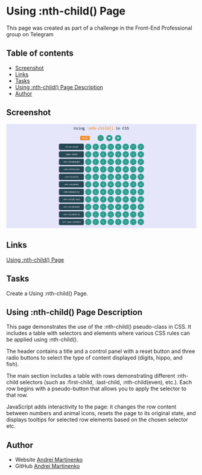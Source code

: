 # Using :nth-child() Page

This page was created as part of a challenge in the Front-End Professional group on Telegram

## Table of contents
- [Screenshot](#screenshot)
- [Links](#links)
- [Tasks](#tasks)
- [Using :nth-child() Page Description](#using-nth-child-page-description)
- [Author](#author)

## Screenshot

![](./images/screenshot.png)

## Links

[Using :nth-child() Page](https://axinitm.github.io/ODC-Using-nth-child-Page/)

## Tasks
Create a Using :nth-child() Page. 

## Using :nth-child() Page Description
This page demonstrates the use of the :nth-child() pseudo-class in CSS. It includes a table with selectors and elements where various CSS rules can be applied using :nth-child().

The header contains a title and a control panel with a reset button and three radio buttons to select the type of content displayed (digits, hippo, and fish).

The main section includes a table with rows demonstrating different :nth-child selectors (such as :first-child, :last-child, :nth-child(even), etc.). Each row begins with a pseudo-button that allows you to apply the selector to that row.

JavaScript adds interactivity to the page: it changes the row content between numbers and animal icons, resets the page to its original state, and displays tooltips for selected row elements based on the chosen selector etc.

## Author

- Website [Andrei Martinenko](https://www.frontender.biz/)
- GitHub [Andrei Martinenko](https://github.com/AxinitM)

